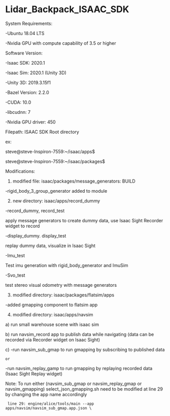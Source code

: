 # Lidar_Backpack_ISAAC_SDK

System  Requirements:

  -Ubuntu 18.04 LTS

  -Nvidia GPU with compute capability of 3.5 or higher




Software Version:

  -Isaac SDK: 2020.1

  -Isaac Sim: 2020.1 (Unity 3D)

  -Unity 3D: 2019.3.15f1

  -Bazel Version: 2.2.0

  -CUDA: 10.0

  -libcudnn: 7

  -Nvidia GPU driver: 450
  
  
  

Filepath: ISAAC SDK Root directory

ex: 

steve@steve-Inspiron-7559:~/isaac/apps$ 

steve@steve-Inspiron-7559:~/isaac/packages$ 


Modifications:

1) modified file: isaac/packages/message_generators: BUILD

  -rigid_body_3_group_generator added to module


2) new directory: isaac/apps/record_dummy

  -record_dummy, record_test 
  
  apply message generators to create dummy data, use Isaac Sight Recorder widget to record
  
  -display_dummy. display_test
  
  replay dummy data, visualize in Isaac Sight
  
  -Imu_test
  
  Test imu generation with rigid_body_generator and ImuSim
  
  -Svo_test
  
  test stereo visual odometry with message generators
  
  
3) modified directory: isaac/packages/flatsim/apps

-added gmapping component to flatsim app


4) modified directory: isaac/apps/navsim

a) run small warehouse scene with isaac sim

b) run navsim_record app to publish data while navigating (data can be recorded via Recorder widget on Isaac Sight)

c) -run navsim_sub_gmap to run gmapping by subscribing to published data 

    or
    
   -run navsim_replay_gamp to run gmapping by replaying recorded data (Isaac Sight Replay widget)
   

Note: 
     To run either (navsim_sub_gmap or navsim_replay_gmap or navsim_gmapping) 
     select_json_gmapping.sh need to be modified at line 29 by changing the app name accordingly
     
     line 29: engine/alice/tools/main --app apps/navsim/navsim_sub_gmap.app.json \
     
     
  
